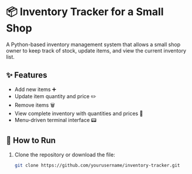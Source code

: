 # 📦 Inventory Tracker for a Small Shop

A Python-based inventory management system that allows a small shop owner to keep track of stock, update items, and view the current inventory list.

## ✨ Features

- Add new items ➕
- Update item quantity and price ✏️
- Remove items 🗑️
- View complete inventory with quantities and prices 📄
- Menu-driven terminal interface 📟

## 🚀 How to Run

1. Clone the repository or download the file:
   ```bash
   git clone https://github.com/yourusername/inventory-tracker.git

